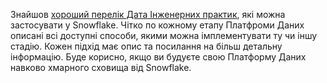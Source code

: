 Знайшов [хороший перелік Дата Інженерних практик](https://medium.com/snowflake/top-14-snowflake-data-engineering-best-practices-a3c6c48486f4), які можна застосувати у Snowflake. Чітко по кожному етапу Платфроми Даних описані всі доступні способи, якими можна імплементувати ту чи іншу стадію. Кожен підхід має опис та посилання на більш детальну інформацію. Буде корисно, якщо ви будуєте свою Платформу Даних навково хмарного сховища від Snowflake.